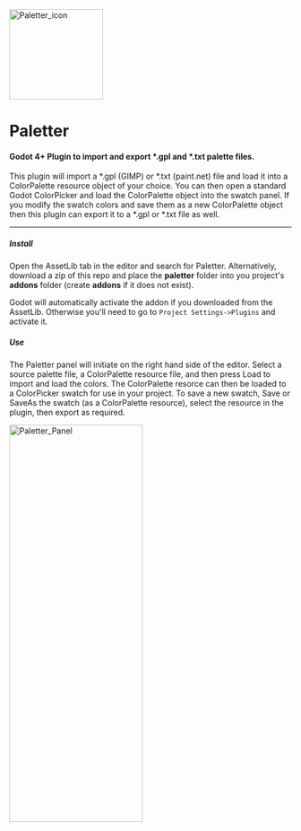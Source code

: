 
<img width="167" height="161" alt="Paletter_icon" src="https://github.com/user-attachments/assets/c2ab840d-e801-43b6-80b1-f6f9a6908bd8" />



# Paletter
#### Godot 4+ Plugin to import and export *.gpl and *.txt palette files.

This plugin will import a *.gpl (GIMP) or *.txt (paint.net) file and load it into a ColorPalette resource object of your choice. You can then open a standard Godot ColorPicker and load the ColorPalette object into the swatch panel. If you modify the swatch colors and save them as a new ColorPalette object then this plugin can export it to a *.gpl or *.txt file as well.

------------


##### Install
Open the AssetLib tab in the editor and search for Paletter. Alternatively, download a zip of this repo and place the **paletter** folder into you project's **addons** folder (create **addons** if it does not exist).

Godot will automatically activate the addon if you downloaded from the AssetLib. Otherwise you'll need to go to `Project Settings->Plugins` and activate it.


##### Use
The Paletter panel will initiate on the right hand side of the editor. Select a source palette file, a ColorPalette resource file, and then press Load to import and load the colors. The ColorPalette resorce can then be loaded to a ColorPicker swatch for use in your project. To save a new swatch, Save or SaveAs the swatch (as a ColorPalette resource), select the resource in the plugin, then export as required.

<img width="238" height="708" alt="Paletter_Panel" src="https://github.com/user-attachments/assets/3fbd7c9e-6246-46e8-8b58-2bcd13ed9a35" />
